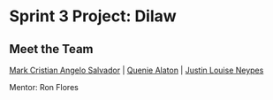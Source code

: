 # Sprint 3 Project: Dilaw

## Meet the Team
[Mark Cristian Angelo Salvador](https://www.linkedin.com/in/mark-cristian-angelo-salvador-413609260/) | [Quenie Alaton](https://www.linkedin.com/in/quenie-alaton/) | [Justin Louise Neypes](https://www.linkedin.com/in/jlrnrph/) 
 
Mentor: Ron Flores